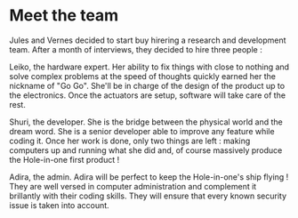 # Meet the team

Jules and Vernes decided to start buy hirering a research and development team.
After a month of interviews, they decided to hire three people :

Leiko, the hardware expert.
Her ability to fix things with close to nothing and solve complex problems at the speed of thoughts quickly earned her the nickname of "Go Go".
She'll be in charge of the design of the product up to the electronics.
Once the actuators are setup, software will take care of the rest.

Shuri, the developer.
She is the bridge between the physical world and the dream word.
She is a senior developer able to improve any feature while coding it.
Once her work is done, only two things are left : making computers up and running what she did and, of course massively produce the Hole-in-one first product !

Adira, the admin.
Adira will be perfect to keep the Hole-in-one's ship flying !
They are well versed in computer administration and complement it brillantly with their coding skills.
They will ensure that every known security issue is taken into account.
